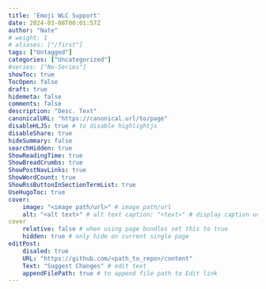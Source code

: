 ```yaml
---
title: 'Emoji WLC Support'
date: 2024-03-08T00:01:57Z
author: "Nate"
# weight: 1
# aliases: ["/first"]
tags: ["Untagged"]
categories: ["Uncategorized"]
#series: ["No-Series"]
showToc: true
TocOpen: false
draft: true
hidemeta: false
comments: false
description: "Desc. Text"
canonicalURL: "https://canonical.url/to/page"
disableHLJS: true # to disable highlightjs
disableShare: true
hideSummary: false
searchHidden: true
ShowReadingTime: true
ShowBreadCrumbs: true
ShowPostNavLinks: true
ShowWordCount: true
ShowRssButtonInSectionTermList: true
UseHugoToc: true
cover:
    image: "<image path/url>" # image path/url
    alt: "<alt text>" # alt text caption: "<text>" # display caption under
cover
    relative: false # when using page bundles set this to true
    hidden: true # only hide on current single page
editPost:
    disaled: true
    URL: "https://github.com/<path_to_repo>/content"
    Text: "Suggest Changes" # edit text
    appendFilePath: true # to append file path to Edit link
---
```

